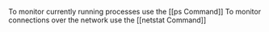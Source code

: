 
To monitor currently running processes use the [[ps Command]]
To monitor connections over the network use the [[netstat Command]]
